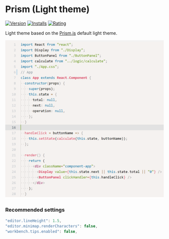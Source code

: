 # Prism (Light theme)

[![Version](https://vsmarketplacebadge.apphb.com/version-short/usernamehw.prism.svg)](https://marketplace.visualstudio.com/items?itemName=usernamehw.prism)
[![Installs](https://vsmarketplacebadge.apphb.com/installs-short/usernamehw.prism.svg)](https://marketplace.visualstudio.com/items?itemName=usernamehw.prism)
[![Rating](https://vsmarketplacebadge.apphb.com/rating-short/usernamehw.prism.svg)](https://marketplace.visualstudio.com/items?itemName=usernamehw.prism)

Light theme based on the [Prism.js](https://prismjs.com/) default light theme.

![react example](./img/react_example.png)

### Recommended settings

<!-- "editor.scrollbar.verticalScrollbarSize": 18, -->
```js
"editor.lineHeight": 1.5,
"editor.minimap.renderCharacters": false,
"workbench.tips.enabled": false,
```